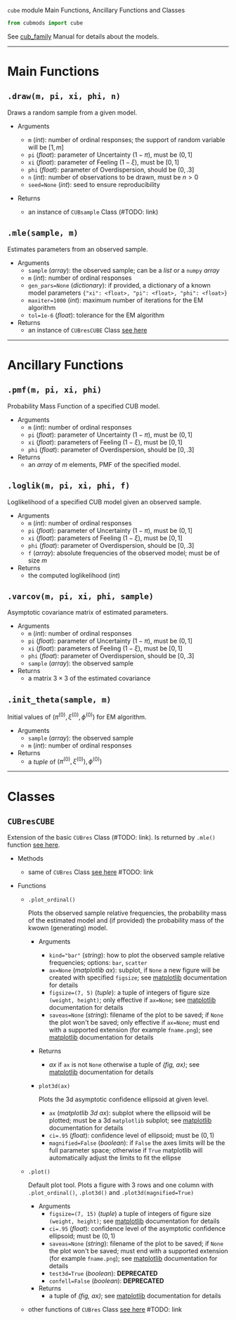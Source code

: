 `cube` module Main Functions, Ancillary Functions and Classes

```Python
from cubmods import cube
```

See [cub_family](../04_cube_family.md) Manual for details about the models.

***

# Main Functions

## `.draw(m, pi, xi, phi, n)`

Draws a random sample from a given model.

- Arguments
  - `m` (_int_): number of ordinal responses; the support of random variable will be $[1,m]$
  - `pi` (_float_): parameter of Uncertainty $(1-\pi)$, must be $(0,1]$
  - `xi` (_float_): parameter of Feeling $(1-\xi)$, must be $[0,1]$
  - `phi` (_float_): parameter of Overdispersion, should be $(0,.3]$
  - `n` (_int_): number of observations to be drawn, must be $n>0$
  - `seed=None` (_int_): seed to ensure reproducibility

- Returns
  - an instance of `CUBsample` Class (#TODO: link)

## `.mle(sample, m)`

Estimates parameters from an observed sample.

- Arguments
  - `sample` (_array_): the observed sample; can be a _list_ or a `numpy` _array_
  - `m` (_int_): number of ordinal responses
  - `gen_pars=None` (_dictionary_): if provided, a dictionary of a known model parameters `{"xi": <float>, "pi": <float>, "phi": <float>}`
  - `maxiter=1000` (_int_): maximum number of iterations for the EM algorithm
  - `tol=1e-6` (_float_): tolerance for the EM algorithm
- Returns
  - an instance of `CUBresCUBE` Class [see here](cub.md#CUBresCUB00)

***

# Ancillary Functions

## `.pmf(m, pi, xi, phi)`
Probability Mass Function of a specified CUB model.
- Arguments
  - `m` (_int_): number of ordinal responses
  - `pi` (_float_): parameter of Uncertainty $(1-\pi)$, must be $(0,1]$
  - `xi` (_float_): parameters of Feeling $(1-\xi)$, must be $[0,1]$
  - `phi` (_float_): parameter of Overdispersion, should be $[0,.3]$
- Returns
  - an _array_ of $m$ elements, PMF of the specified model.

## `.loglik(m, pi, xi, phi, f)`
Loglikelihood of a specified CUB model given an observed sample.
- Arguments
  - `m` (_int_): number of ordinal responses
  - `pi` (_float_): parameter of Uncertainty $(1-\pi)$, must be $(0,1]$
  - `xi` (_float_): parameters of Feeling $(1-\xi)$, must be $[0,1]$
  - `phi` (_float_): parameter of Overdispersion, should be $[0,.3]$
  - `f` (_array_): absolute frequencies of the observed model; must be of size $m$
- Returns
  - the computed loglikelihood (_int_)

## `.varcov(m, pi, xi, phi, sample)`
Asymptotic covariance matrix of estimated parameters.
- Arguments
  - `m` (_int_): number of ordinal responses
  - `pi` (_float_): parameter of Uncertainty $(1-\pi)$, must be $(0,1]$
  - `xi` (_float_): parameters of Feeling $(1-\xi)$, must be $[0,1]$
  - `phi` (_float_): parameter of Overdispersion, should be $[0,.3]$
  - `sample` (_array_): the observed sample
- Returns
  - a matrix $3 \times 3$ of the estimated covariance

## `.init_theta(sample, m)`
Initial values of $(\pi^{(0)}, \xi^{(0)}, \phi^{(0)})$ for EM algorithm.
- Arguments
  - `sample` (_array_): the observed sample
  - `m` (_int_): number of ordinal responses
- Returns
  - a _tuple_ of $(\pi^{(0)}, \xi^{(0)}), \phi^{(0)})$

***

# Classes

## `CUBresCUBE`

Extension of the basic `CUBres` Class (#TODO: link). Is returned by `.mle()` function [see here](cub.md#mle).

- Methods
  - same of `CUBres` Class [see here]() #TODO: link

- Functions
  - `.plot_ordinal()`
    
    Plots the observed sample relative frequencies, the probability mass of the estimated model and (if provided) the probability mass of the kwown (generating) model.

    - Arguments
      - `kind="bar"` (_string_): how to plot the observed sample relative frequencies; options: `bar`, `scatter`
      - `ax=None` (_matplotlib ax_): subplot, if `None` a new figure will be created with specified `figsize`; see [matplotlib](https://matplotlib.org) documentation for details
      - `figsize=(7, 5)` (_tuple_): a tuple of integers of figure size `(weight, height)`; only effective if `ax=None`; see [matplotlib](https://matplotlib.org) documentation for details
      - `saveas=None` (_string_): filename of the plot to be saved; if `None` the plot won't be saved; only effective if `ax=None`; must end with a supported extension (for example `fname.png`); see [matplotlib](https://matplotlib.org) documentation for details
    - Returns
      - _ax_ if `ax` is not `None` otherwise a tuple of _(fig, ax)_; see [matplotlib](https://matplotlib.org) documentation for details

    - `plot3d(ax)`
      
      Plots the 3d asymptotic confidence ellipsoid at given level.
      - `ax` (_matplotlib 3d ax_): subplot where the ellipsoid will be plotted; must be a 3d `matplotlib` subplot;  see [matplotlib](https://matplotlib.org) documentation for details
      - `ci=.95` (_float_): confidence level of ellipsoid; must be $(0,1)$
      - `magnified=False` (_boolean_): if `False` the axes limits will be the full parameter space; otherwise if `True` matplotlib will automatically adjust the limits to fit the ellipse

  - `.plot()`
    
    Default plot tool. Plots a figure with 3 rows and one column with `.plot_ordinal()`, `.plot3d()` and `.plot3d(magnified=True)`
    - Arguments
      - `figsize=(7, 15)` (_tuple_) a tuple of integers of figure size `(weight, height)`; see [matplotlib](https://matplotlib.org) documentation for details
      - `ci=.95` (_float_): confidence level of the asymptotic confidence ellipsoid; must be $(0,1)$
      - `saveas=None` (_string_): filename of the plot to be saved; if `None` the plot won't be saved; must end with a supported extension (for example `fname.png`); see [matplotlib](https://matplotlib.org) documentation for details
      - `test3d=True` (_boolean_): **DEPRECATED**
      - `confell=False` (_boolean_): **DEPRECATED**
    - Returns
      - a tuple of _(fig, ax)_; see [matplotlib](https://matplotlib.org) documentation for details

  - other functions of `CUBres` Class [see here]() #TODO: link
